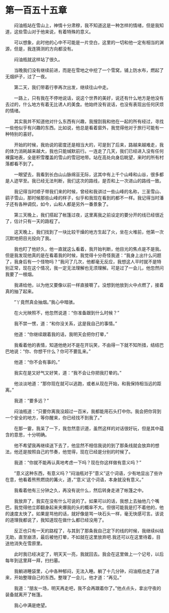 # 第一百五十五章


　　闷油瓶站在雪山上，神情十分肃穆，我不知道这是一种怎样的情绪，但是我知道，这些雪山对于他来说，有着特殊的意义。

　　可以想象，此时他的心中不可能是一片空白，这里的一切和他一定有相当的渊源，但是，我连猜测的方向都没有。

　　闷油瓶就这样站了很久。

　　当晚我们没有继续前进，而是在雪地之中挖了一个雪窝，铺上防水布，燃起了无烟炉子，过了一夜。

　　第二天，我们带着行李再次出发，继续往山中走。

　　一路上，只有我在不停地说话，说这个世界的美好，说还有什么地方是他没有去过的，什么地方有着无比诱人的美食。他始终没有说话，也没有表现出任何厌烦的情绪。

　　其实我并不知道他对什么东西有兴趣，我搜刮我和他在一起的所有经过，寻找一些他似乎有兴趣的东西。比如说，他总是看着窗外，我觉得他对于旅行可能有一种特别的喜好。

　　开始的时候，我劝说的密度还是相当大的，可是到了后来，路越来越难走，我的体力消耗越来越大，我也只能缄默前行。一连走了几天，我们已经进入没有任何裸露地表，全是积雪覆盖的雪山的雪冠地带。站在高处向身后眺望，来时的所有村落都看不到了。

　　一眼望去，我看到长白山山脉绵亘无际，这其中有上千个山峰和山谷，很多都是人迹罕至。我已经无法判断，我们这次的路线，是否和上一次进山的路线一致。

　　我记得当时顺子带我们来的时候，曾经和我讲过一些山峰的名称，三圣雪山、鹞子雪山，那时候那些山峰的样子，似乎和我现在看到的都不一样。我记得当时潘子还有各种调侃，如今，山和人都是另外一番景象了。

　　第三天晚上，我们搭起了帐篷过夜，这里离我之前设定的要分开的线已经很近了，估计只有一天的路程了。

　　这天晚上，我们找到了一块比较干燥的地方生起了火，坐在火堆前，他第一次沉默地把目光投向了我。

　　我也盯了他好久，他一直就这么看着，我开始判断，他目光的焦点是不是我。但是我发现他真的是在看着我的时候，我觉得十分奇怪我道：“我身上出什么问题了，我身后有一个怪物吗？”我问了几次，他都毫无反应，我想这人平时就不是特别正常，现在这个情况，我一定无法理解也无须理解。可是过了一会儿，他忽然问我要了一根烟。

　　我递给他，以为他又要像以前一样直接嚼了。没想到他放到火中点燃了，接着真的抽了起来。

　　”丫竟然真会抽烟。”我心中暗骇。

　　在火光映照不，他忽然说道：“你准备跟到什么时候？”

　　我不禁一愣，道：“和你没关系，这是我自己的事情。”

　　他道：“你继续跟着我的话，我明天会把你打晕，”

　　我看着他的表情，知道他绝对不是在开玩笑，不由得一下就不知所措，结结巴巴地说：“你、你想干什么？你可不要乱来。”

　　他道：“你不会有事的。”

　　我实在是又好气又好笑，道：“我不会让你把我打晕的。”

　　他淡淡地道：“那你现在就可以逃跑，或者从现在开始，和我保持相当远的距离。”

　　我道：“要多远？”

　　闷油瓶道：“只要你离我没超过一百米，我都能用石头打中你。我会把你背到一个安全的地方，等你醒来，你已经找不到我了。”

　　在那一霎，我呆了一下，我忽然意识道，虽然这样的对话很好玩，但是其中蕴含的意思，十分明确。

　　他不希望我再继续送下去了，他显然不相信我说的到了那条线就会放弃的想法，他还是按照自己的节奏，他觉得，现在已经是分别的时候了。

　　我道：“你就不能再认真地考虑一下吗？现在你这样做有意义吗？”

　　”意义这种东西，有意义吗？”闷油瓶对于”意义”这个词语，少有地显出了些许在意，他看着熊熊燃烧的篝火，道，”‘意义’这个词语，本身就没有意义。”

　　我看着他有三分钟之久，再没有说什么，然后转身走进了帐篷之中。

　　我放弃了，我实在没有什么可说的了。如果可以的话，我想上去抽他几个嘴巴，我觉得他立即翻身起来夹爆我的头的概率不大。但很可能我是打不着他的，他的速度太快了。如果是骂他的话，就好像是骂一块石头一样，毫无快感可言。该说的道理我都说了，我知道现在做什么都已经没用了。

　　反正也只有一天的路程了，与其到了那条我自己定下的线的时候，我继续纠结无助，直至崩溃，最后被他打晕，不如就在这里放弃吧.我还可以在这里待着，目送他消失在雪原里。

　　此时我已经决定了，明天天一亮，我就回去。我会在这里做上一个记号，以后每年到这里拜一拜，扫扫墓。

　　我躺进睡袋里，心中各种郁闷，无法入睡。躺了十几分钟，闷油瓶也走了进来，开始整理自己的东西。整理了一会儿，他才道：“再见。”

　　我道：“朋友一场，明天再走吧，我不会再跟着你了。”他点点头，拿出守夜的装备就离开了帐篷。

　　我心中满是绝望。

